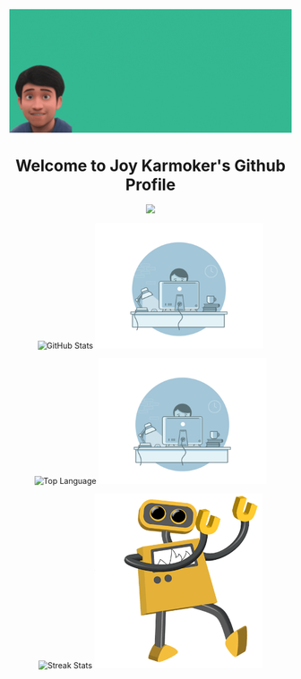 <div align="center">
  <img alt="Banner" src="JoyKarmokerBanner.gif" />
</div>

<p>
	<h1 align = 'center'> Welcome to Joy Karmoker's Github Profile</h1>
	<p align='center'>
  	<img src="https://readme-typing-svg.herokuapp.com/?lines=Full-stack%20web%20and%20game%20developer;Newbie%20Deep%20Learning%20Reasearcher;Always%20learning%20new%20things;Making%20the%20world%20a%20better%20place&font=Fira%20Code&center=true&width=440&height=45&color=4c8eda&vCenter=true&size=22&pause=1000">
  </p>
</p>


<p align="center">
  <img alt = "GitHub Stats" src="https://github-readme-stats.vercel.app/api?username=JoyKarmoker&show_icons=true&theme=github_dark&count_private=true&custom_title=My%20Track%20Record📊"/>
  <img height="225px" width="300px" src="programmer.gif"/>
</p>


<p align="center">
	<img width = "500px"  alt = "Top Language" src="https://github-readme-stats.vercel.app/api/top-langs/?username=JoyKarmoker&theme=github_dark&layout=compact&langs_count=4&custom_title=Most%20Used💻"/>
	<img height="225px" width="300px" src="programmer.gif"/>
</p>


<p align="center">
	<img width = "500px" alt = "Streak Stats" src="https://github-readme-streak-stats.herokuapp.com/?user=joykarmoker&theme=github-dark" alt="joykarmoker" />
	<img width = "300px" height="313px" src="robot.gif"/>
</p>

